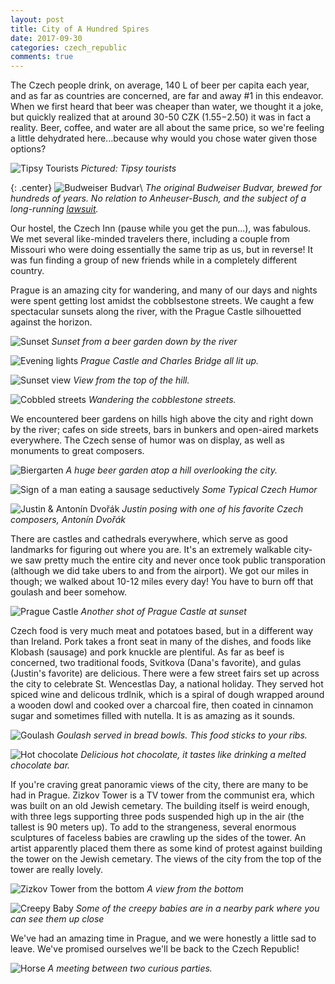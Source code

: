```yaml
---
layout: post
title: City of A Hundred Spires
date: 2017-09-30
categories: czech_republic
comments: true
---
```


The Czech people drink, on average, 140 L of beer per capita each year, and as far as countries are concerned, are far and away #1 in this endeavor.  When we first heard that beer was cheaper than water, we thought it a joke, but quickly realized that at around 30-50 CZK ($1.55-$2.50) it was in fact a reality.  Beer, coffee, and water are all about the same price, so we're feeling a little dehydrated here...because why would you chose water given those options?

![Tipsy Tourists](/images/thumbs/czech_republic/IMG_20170928_182041.jpg)
*Pictured: Tipsy tourists*

{: .center}
![Budweiser Budvar](/images/thumbs/czech_republic/IMG_20170928_204324.jpg)\\
*The original Budweiser Budvar, brewed for hundreds of years. No relation to Anheuser-Busch, and the subject of a long-running [lawsuit](https://en.wikipedia.org/wiki/Budweiser_trademark_dispute).*

Our hostel, the Czech Inn (pause while you get the pun...), was fabulous.  We met several like-minded travelers there, including a couple from Missouri who were doing essentially the same trip as us, but in reverse!  It was fun finding a group of new friends while in a completely different country.

Prague is an amazing city for wandering, and many of our days and nights were spent getting lost amidst the cobblsestone streets.  We caught a few spectacular sunsets along the river, with the Prague Castle silhouetted against the horizon.

![Sunset](/images/thumbs/czech_republic/IMG_20170928_190428.jpg)
*Sunset from a beer garden down by the river*

![Evening lights](/images/thumbs/czech_republic/IMG_20170928_192438.jpg)
*Prague Castle and Charles Bridge all lit up.*

![Sunset view](/images/thumbs/czech_republic/IMG_20170929_180540.jpg)
*View from the top of the hill.*

![Cobbled streets](/images/thumbs/czech_republic/IMG_20170929_180830.jpg)
*Wandering the cobblestone streets.*

We encountered beer gardens on hills high above the city and right down by the river; cafes on side streets, bars in bunkers and open-aired markets everywhere. The Czech sense of humor was on display, as well as monuments to great composers.

![Biergarten](/images/thumbs/czech_republic/IMG_20170929_170627.jpg)
*A huge beer garden atop a hill overlooking the city.*

![Sign of a man eating a sausage seductively](/images/thumbs/czech_republic/IMG_20170927_155129.jpg)
*Some Typical Czech Humor*

![Justin & Antonín Dvořák](/images/thumbs/czech_republic/IMG_20170928_162223.jpg)
*Justin posing with one of his favorite Czech composers, Antonín Dvořák*

There are castles and cathedrals everywhere, which serve as good landmarks for figuring out where you are.  It's an extremely walkable city- we saw pretty much the entire city and never once took public transporation (although we did take ubers to and from the airport).  We got our miles in though; we walked about 10-12 miles every day!  You have to burn off that goulash and beer somehow.

![Prague Castle](/images/thumbs/czech_republic/IMG_20170926_174014.jpg)
*Another shot of Prague Castle at sunset*

Czech food is very much meat and potatoes based, but in a different way than Ireland.  Pork takes a front seat in many of the dishes, and foods like Klobash (sausage) and pork knuckle are plentiful.  As far as beef is concerned, two traditional foods, Svitkova (Dana's favorite), and gulas (Justin's favorite) are delicious.  There were a few street fairs set up across the city to celebrate St. Wencestlas Day, a national holiday.  They served hot spiced wine and delicous trdlnik, which is a spiral of dough wrapped around a wooden dowl and cooked over a charcoal fire, then coated in cinnamon sugar and sometimes filled with nutella.  It is as amazing as it sounds.

![Goulash](/images/thumbs/czech_republic/IMG_20170929_192234.jpg)
*Goulash served in bread bowls.  This food sticks to your ribs.*

![Hot chocolate](/images/thumbs/czech_republic/IMG_20170926_122835.jpg)
*Delicious hot chocolate, it tastes like drinking a melted chocolate bar.*

If you're craving great panoramic views of the city, there are many to be had in Prague.  Zizkov Tower is a TV tower from the communist era, which was built on an old Jewish cemetary. The building itself is weird enough, with three legs supporting three pods suspended high up in the air (the tallest is 90 meters up).  To add to the strangeness, several enormous sculptures of faceless babies are crawling up the sides of the tower.  An artist apparently placed them there as some kind of protest against building the tower on the Jewish cemetary.  The views of the city from the top of the tower are really lovely.

![Zizkov Tower from the bottom](/images/thumbs/czech_republic/IMG_20170927_135423.jpg)
*A view from the bottom*

![Creepy Baby](/images/thumbs/czech_republic/IMG_20170928_171442.jpg)
*Some of the creepy babies are in a nearby park where you can see them up close*

We've had an amazing time in Prague, and we were honestly a little sad to leave.  We've promised ourselves we'll be back to the Czech Republic!

![Horse](/images/thumbs/czech_republic/IMG_20170924_124120.jpg)
*A meeting between two curious parties.*